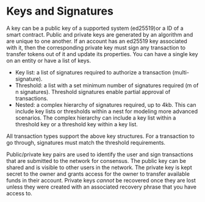 # Keys and Signatures

A key can be a public key of a supported system (ed25519)or a ID of a smart contract. Public and private keys are generated by an algorithm and are unique to one another. If an account has an ed25519 key associated with it, then the corresponding private key must sign any transaction to transfer tokens out of it and update its properties. You can have a single key on an entity or have a list of keys.

* Key list: a list of signatures required to authorize a transaction (multi-signature).
* Threshold: a list with a set minimum number of signatures required (m of n signatures). Threshold signatures enable partial approval of transactions.
* Nested: a complex hierarchy of signatures required, up to 4kb. This can include key lists or thresholds within a nest for modeling more advanced scenarios. The complex hierarchy can include a key list within a threshold key or a threshold key within a key list.&#x20;

All transaction types support the above key structures. For a transaction to go through, signatures must match the threshold requirements.

Public/private key pairs are used to identify the user and sign transactions that are submitted to the network for consensus. The public key can be shared and is visible to other users in the network. The private key is kept secret to the owner and grants access for the owner to transfer available funds in their account. Private keys _cannot_ be recovered once they are lost unless they were created with an associated recovery phrase that you have access to.&#x20;
